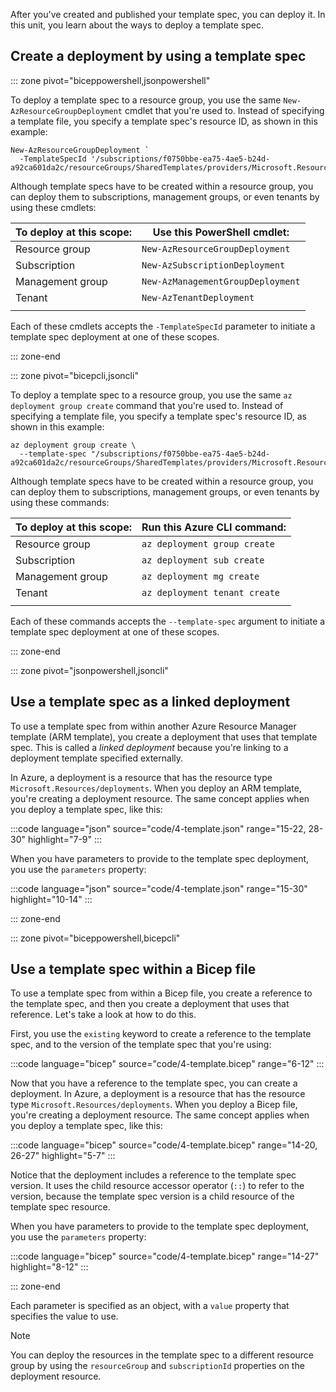 After you've created and published your template spec, you can deploy it. In this unit, you learn about the ways to deploy a template spec.

## Create a deployment by using a template spec

::: zone pivot="biceppowershell,jsonpowershell"

To deploy a template spec to a resource group, you use the same `New-AzResourceGroupDeployment` cmdlet that you're used to. Instead of specifying a template file, you specify a template spec's resource ID, as shown in this example:

```azurepowershell
New-AzResourceGroupDeployment `
  -TemplateSpecId '/subscriptions/f0750bbe-ea75-4ae5-b24d-a92ca601da2c/resourceGroups/SharedTemplates/providers/Microsoft.Resources/templateSpecs/StorageWithoutSAS'
```

Although template specs have to be created within a resource group, you can deploy them to subscriptions, management groups, or even tenants by using these cmdlets:

| To deploy at this scope: | Use this PowerShell cmdlet: |
|-|-|
| Resource group | `New-AzResourceGroupDeployment` |
| Subscription | `New-AzSubscriptionDeployment` |
| Management group | `New-AzManagementGroupDeployment` |
| Tenant | `New-AzTenantDeployment` |
| | |

Each of these cmdlets accepts the `-TemplateSpecId` parameter to initiate a template spec deployment at one of these scopes.

::: zone-end

::: zone pivot="bicepcli,jsoncli"

To deploy a template spec to a resource group, you use the same `az deployment group create` command that you're used to. Instead of specifying a template file, you specify a template spec's resource ID, as shown in this example:

```azurecli
az deployment group create \
  --template-spec "/subscriptions/f0750bbe-ea75-4ae5-b24d-a92ca601da2c/resourceGroups/SharedTemplates/providers/Microsoft.Resources/templateSpecs/StorageWithoutSAS"
```

Although template specs have to be created within a resource group, you can deploy them to subscriptions, management groups, or even tenants by using these commands:

| To deploy at this scope: | Run this Azure CLI command: |
|-|-|
| Resource group | `az deployment group create` |
| Subscription | `az deployment sub create` |
| Management group | `az deployment mg create` |
| Tenant | `az deployment tenant create` |
| | |

Each of these commands accepts the `--template-spec` argument to initiate a template spec deployment at one of these scopes.

::: zone-end

::: zone pivot="jsonpowershell,jsoncli"

## Use a template spec as a linked deployment

To use a template spec from within another Azure Resource Manager template (ARM template), you create a deployment that uses that template spec. This is called a _linked deployment_ because you're linking to a deployment template specified externally.

In Azure, a deployment is a resource that has the resource type `Microsoft.Resources/deployments`. When you deploy an ARM template, you're creating a deployment resource. The same concept applies when you deploy a template spec, like this:

:::code language="json" source="code/4-template.json" range="15-22, 28-30" highlight="7-9" :::

When you have parameters to provide to the template spec deployment, you use the `parameters` property:

:::code language="json" source="code/4-template.json" range="15-30" highlight="10-14" :::

::: zone-end

::: zone pivot="biceppowershell,bicepcli"

## Use a template spec within a Bicep file

To use a template spec from within a Bicep file, you create a reference to the template spec, and then you create a deployment that uses that reference. Let's take a look at how to do this.

First, you use the `existing` keyword to create a reference to the template spec, and to the version of the template spec that you're using:

:::code language="bicep" source="code/4-template.bicep" range="6-12" :::

Now that you have a reference to the template spec, you can create a deployment. In Azure, a deployment is a resource that has the resource type `Microsoft.Resources/deployments`. When you deploy a Bicep file, you're creating a deployment resource. The same concept applies when you deploy a template spec, like this:

:::code language="bicep" source="code/4-template.bicep" range="14-20, 26-27" highlight="5-7" :::

Notice that the deployment includes a reference to the template spec version. It uses the child resource accessor operator (`::`) to refer to the version, because the template spec version is a child resource of the template spec resource.

When you have parameters to provide to the template spec deployment, you use the `parameters` property:

:::code language="bicep" source="code/4-template.bicep" range="14-27" highlight="8-12" :::

::: zone-end

Each parameter is specified as an object, with a `value` property that specifies the value to use.

> [!NOTE]
> You can deploy the resources in the template spec to a different resource group by using the `resourceGroup` and `subscriptionId` properties on the deployment resource.
